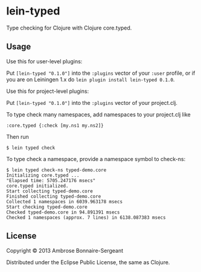 # lein-typed

Type checking for Clojure with Clojure core.typed.

## Usage

Use this for user-level plugins:

Put `[lein-typed "0.1.0"]` into the `:plugins` vector of your
`:user` profile, or if you are on Leiningen 1.x do `lein plugin install
lein-typed 0.1.0`.

Use this for project-level plugins:

Put `[lein-typed "0.1.0"]` into the `:plugins` vector of your project.clj.

To type check many namespaces, add namespaces to your project.clj like

    :core.typed {:check [my.ns1 my.ns2]}

Then run

    $ lein typed check 

To type check a namespace, provide a namespace symbol to check-ns:

    $ lein typed check-ns typed-demo.core
    Initializing core.typed ...
    "Elapsed time: 5705.247176 msecs"
    core.typed initialized.
    Start collecting typed-demo.core
    Finished collecting typed-demo.core
    Collected 1 namespaces in 6039.963178 msecs
    Start checking typed-demo.core
    Checked typed-demo.core in 94.891391 msecs
    Checked 1 namespaces (approx. 7 lines) in 6138.087383 msecs

## License

Copyright © 2013 Ambrose Bonnaire-Sergeant

Distributed under the Eclipse Public License, the same as Clojure.
